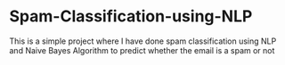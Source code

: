 # Spam-Classification-using-NLP
This is a simple project where I have done spam classification using NLP and Naive Bayes Algorithm to predict whether the email is a spam or not

